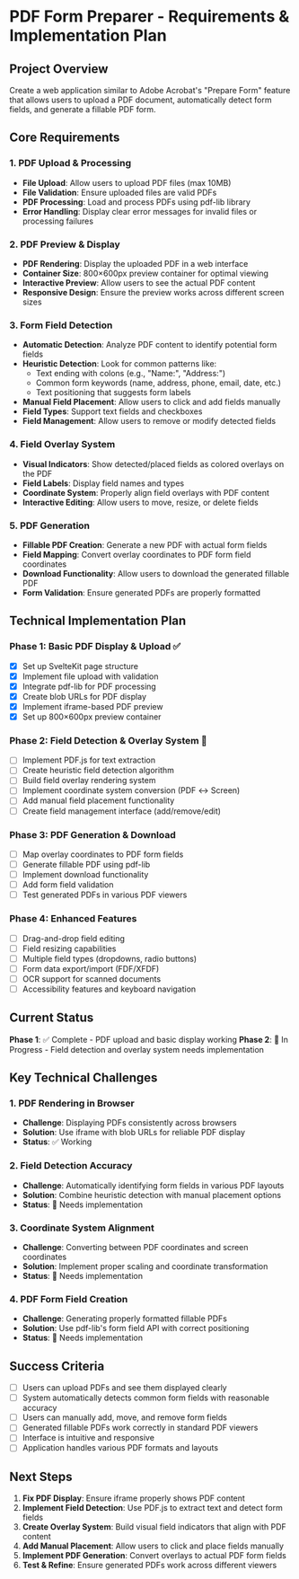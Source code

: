 # PDF Form Preparer - Requirements & Implementation Plan

## Project Overview
Create a web application similar to Adobe Acrobat's "Prepare Form" feature that allows users to upload a PDF document, automatically detect form fields, and generate a fillable PDF form.

## Core Requirements

### 1. PDF Upload & Processing
- **File Upload**: Allow users to upload PDF files (max 10MB)
- **File Validation**: Ensure uploaded files are valid PDFs
- **PDF Processing**: Load and process PDFs using pdf-lib library
- **Error Handling**: Display clear error messages for invalid files or processing failures

### 2. PDF Preview & Display
- **PDF Rendering**: Display the uploaded PDF in a web interface
- **Container Size**: 800×600px preview container for optimal viewing
- **Interactive Preview**: Allow users to see the actual PDF content
- **Responsive Design**: Ensure the preview works across different screen sizes

### 3. Form Field Detection
- **Automatic Detection**: Analyze PDF content to identify potential form fields
- **Heuristic Detection**: Look for common patterns like:
  - Text ending with colons (e.g., "Name:", "Address:")
  - Common form keywords (name, address, phone, email, date, etc.)
  - Text positioning that suggests form labels
- **Manual Field Placement**: Allow users to click and add fields manually
- **Field Types**: Support text fields and checkboxes
- **Field Management**: Allow users to remove or modify detected fields

### 4. Field Overlay System
- **Visual Indicators**: Show detected/placed fields as colored overlays on the PDF
- **Field Labels**: Display field names and types
- **Coordinate System**: Properly align field overlays with PDF content
- **Interactive Editing**: Allow users to move, resize, or delete fields

### 5. PDF Generation
- **Fillable PDF Creation**: Generate a new PDF with actual form fields
- **Field Mapping**: Convert overlay coordinates to PDF form field coordinates
- **Download Functionality**: Allow users to download the generated fillable PDF
- **Form Validation**: Ensure generated PDFs are properly formatted

## Technical Implementation Plan

### Phase 1: Basic PDF Display & Upload ✅
- [x] Set up SvelteKit page structure
- [x] Implement file upload with validation
- [x] Integrate pdf-lib for PDF processing
- [x] Create blob URLs for PDF display
- [x] Implement iframe-based PDF preview
- [x] Set up 800×600px preview container

### Phase 2: Field Detection & Overlay System 🔄
- [ ] Implement PDF.js for text extraction
- [ ] Create heuristic field detection algorithm
- [ ] Build field overlay rendering system
- [ ] Implement coordinate system conversion (PDF ↔ Screen)
- [ ] Add manual field placement functionality
- [ ] Create field management interface (add/remove/edit)

### Phase 3: PDF Generation & Download
- [ ] Map overlay coordinates to PDF form fields
- [ ] Generate fillable PDF using pdf-lib
- [ ] Implement download functionality
- [ ] Add form field validation
- [ ] Test generated PDFs in various PDF viewers

### Phase 4: Enhanced Features
- [ ] Drag-and-drop field editing
- [ ] Field resizing capabilities
- [ ] Multiple field types (dropdowns, radio buttons)
- [ ] Form data export/import (FDF/XFDF)
- [ ] OCR support for scanned documents
- [ ] Accessibility features and keyboard navigation

## Current Status
**Phase 1**: ✅ Complete - PDF upload and basic display working
**Phase 2**: 🔄 In Progress - Field detection and overlay system needs implementation

## Key Technical Challenges

### 1. PDF Rendering in Browser
- **Challenge**: Displaying PDFs consistently across browsers
- **Solution**: Use iframe with blob URLs for reliable PDF display
- **Status**: ✅ Working

### 2. Field Detection Accuracy
- **Challenge**: Automatically identifying form fields in various PDF layouts
- **Solution**: Combine heuristic detection with manual placement options
- **Status**: 🔄 Needs implementation

### 3. Coordinate System Alignment
- **Challenge**: Converting between PDF coordinates and screen coordinates
- **Solution**: Implement proper scaling and coordinate transformation
- **Status**: 🔄 Needs implementation

### 4. PDF Form Field Creation
- **Challenge**: Generating properly formatted fillable PDFs
- **Solution**: Use pdf-lib's form field API with correct positioning
- **Status**: 🔄 Needs implementation

## Success Criteria
- [ ] Users can upload PDFs and see them displayed clearly
- [ ] System automatically detects common form fields with reasonable accuracy
- [ ] Users can manually add, move, and remove form fields
- [ ] Generated fillable PDFs work correctly in standard PDF viewers
- [ ] Interface is intuitive and responsive
- [ ] Application handles various PDF formats and layouts

## Next Steps
1. **Fix PDF Display**: Ensure iframe properly shows PDF content
2. **Implement Field Detection**: Use PDF.js to extract text and detect form fields
3. **Create Overlay System**: Build visual field indicators that align with PDF content
4. **Add Manual Placement**: Allow users to click and place fields manually
5. **Implement PDF Generation**: Convert overlays to actual PDF form fields
6. **Test & Refine**: Ensure generated PDFs work across different viewers
